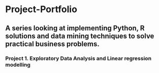 # Project-Portfolio


## A series looking at implementing Python, R solutions and data mining techniques to solve practical business problems.
### Project 1. Exploratory Data Analysis and Linear regression modelling 
